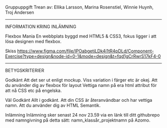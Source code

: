 Gruppuppgift Trean av:
Ellika Larsson, Marina Rosenstiel, Winnie Huynh, Troj Andersen

---

INFORMATION KRING INLÄMNING

Flexbox Mania
En webbplats byggd med HTML5 & CSS3, fokus ligger i att lösa designen med flexbox.

Skiss
https://www.figma.com/file/IPOabgetjLDk4j1tR4pDLd/Component-Exercise?type=design&node-id=0-1&mode=design&t=fqd1gCrRwrS17kF4-0

---

BETYGSKRITERIER

Godkänt
Att det ser ut enligt mockup. Viss variation i färger etc är okej.
Att du använder dig av flexbox för layout
Vettiga namn på era html attribut för att nå CSS etc på engelska.

Väl Godkänt
Allt i godkänt.
Att din CSS är återanvändbar och har vettiga namn.
Att du använder dig av HTML Semantik.

Inlämning
Inlämning sker senast 24 nov 23.59 via en länk till ditt githubrepo med namngivning på detta sätt: namn_klassår_projektnamn på Azomo.
